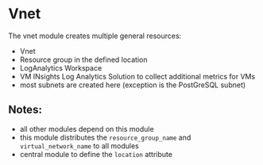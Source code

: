# Vnet

The vnet module creates multiple general resources:

- Vnet
- Resource group in the defined location
- LogAnalytics Workspace
- VM INsights Log Analytics Solution to collect additional metrics for VMs
- most subnets are created here (exception is the PostGreSQL subnet)

## Notes:

- all other modules depend on this module
- this module distributes the `resource_group_name` and `virtual_network_name` to all modules
- central module to define the `location` attribute